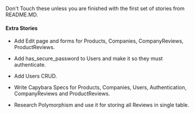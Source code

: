 Don't Touch these unless you are finished with the first set of stories from README.MD.

#### Extra Stories
- Add Edit page and forms for Products,
Companies, CompanyReviews, ProductReviews.

- Add has_secure_password to Users and make it so they must authenticate.

- Add Users CRUD.

- Write Capybara Specs for Products, Companies, Users, Authentication, CompanyReviews and ProductReviews.

- Research Polymorphism and use it for storing all Reviews in single table.
